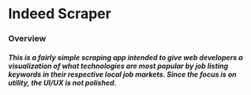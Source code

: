 # Indeed Scraper

### Overview
##### This is a fairly simple scraping app intended to give web developers a visualization of what technologies are most popular by job listing keywords in their respective local job markets. Since the focus is on utility, the UI/UX is not polished.
